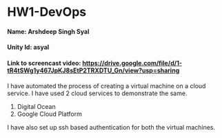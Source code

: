 # HW1-DevOps

#### Name: Arshdeep Singh Syal
#### Unity Id: asyal
#### Link to screencast video: https://drive.google.com/file/d/1-tR4tSWg1y467JpKJ8sEtP2TRXDTU_Gn/view?usp=sharing

I have automated the process of creating a virtual machine on a cloud service.
I have used 2 cloud services to demonstrate the same.<br/>
1) Digital Ocean
2) Google Cloud Platform

I have also set up ssh based authentication for both the virtual machines.
